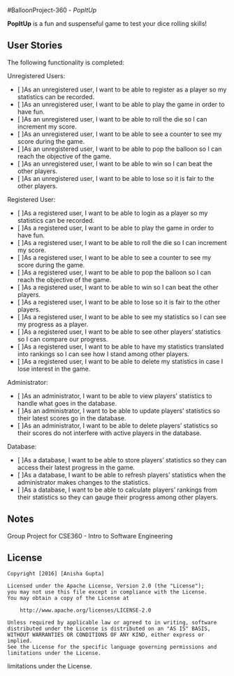 #BalloonProject-360 - *PopItUp*

**PopItUp** is a fun and suspenseful game to test your dice rolling skills! 


## User Stories

The following functionality is completed:

Unregistered Users:
- [ ]As an unregistered user, I want to be able to register as a player so my statistics can be recorded.
- [ ]As an unregistered user, I want to be able to play the game in order to have fun.
- [ ]As an unregistered user, I want to be able to roll the die so I can increment my score.
- [ ]As an unregistered user, I want to be able to see a counter to see my score during the game.
- [ ]As an unregistered user, I want to be able to pop the balloon so I can reach the objective of the game.
- [ ]As an unregistered user, I want to be able to win so I can beat the other players.
- [ ]As an unregistered user, I want to be able to lose so it is fair to the other players.

Registered User:
- [ ]As a registered user, I want to be able to login as a player so my statistics can be recorded.
- [ ]As a registered user, I want to be able to play the game in order to have fun.
- [ ]As a registered user, I want to be able to roll the die so I can increment my score.
- [ ]As a registered user, I want to be able to see a counter to see my score during the game.
- [ ]As a registered user, I want to be able to pop the balloon so I can reach the objective of the game.
- [ ]As a registered user, I want to be able to win so I can beat the other players.
- [ ]As a registered user, I want to be able to lose so it is fair to the other players.
- [ ]As a registered user, I want to be able to see my statistics so I can see my progress as a player.
- [ ]As a registered user, I want to be able to see other players’ statistics so I can compare our progress.
- [ ]As a registered user, I want to be able to have my statistics translated into rankings so I can see how I stand among other players.
- [ ]As a registered user, I want to be able to delete my statistics in case I lose interest in the game.

Administrator:
- [ ]As an administrator, I want to be able to view players’ statistics to handle what goes in the database.
- [ ]As an administrator, I want to be able to update players’ statistics so their latest scores go in the database.
- [ ]As an administrator, I want to be able to delete players’ statistics so their scores do not interfere with active players in the     database.

Database:
- [ ]As a database, I want to be able to store players’ statistics so they can access their latest progress in the game.
- [ ]As a database, I want to be able to refresh players’ statistics when the administrator makes changes to the statistics. 
- [ ]As a database, I want to be able to calculate players’ rankings from their statistics so they can gauge their progress among         other players.


## Notes

Group Project for CSE360 - Intro to Software Engineering

## License

    Copyright [2016] [Anisha Gupta]

    Licensed under the Apache License, Version 2.0 (the "License");
    you may not use this file except in compliance with the License.
    You may obtain a copy of the License at

        http://www.apache.org/licenses/LICENSE-2.0

    Unless required by applicable law or agreed to in writing, software
    distributed under the License is distributed on an "AS IS" BASIS,
    WITHOUT WARRANTIES OR CONDITIONS OF ANY KIND, either express or implied.
    See the License for the specific language governing permissions and
    limitations under the License.
limitations under the License.
